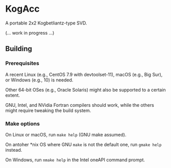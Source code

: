 # KogAcc
A portable 2x2 Kogbetliantz-type SVD.

(... work in progress ...)

## Building

### Prerequisites

A recent Linux (e.g., CentOS 7.9 with devtoolset-11), macOS (e.g., Big Sur), or Windows (e.g., 10) is needed.

Other 64-bit OSes (e.g., Oracle Solaris) might also be supported to a certain extent.

GNU, Intel, and NVidia Fortran compilers should work, while the others might require tweaking the build system.

### Make options

On Linux or macOS, run ``make help`` (GNU make assumed).

On antoher \*nix OS where GNU `make` is not the default one, run ``gmake help`` instead.

On Windows, run ``nmake help`` in the Intel oneAPI command prompt.
